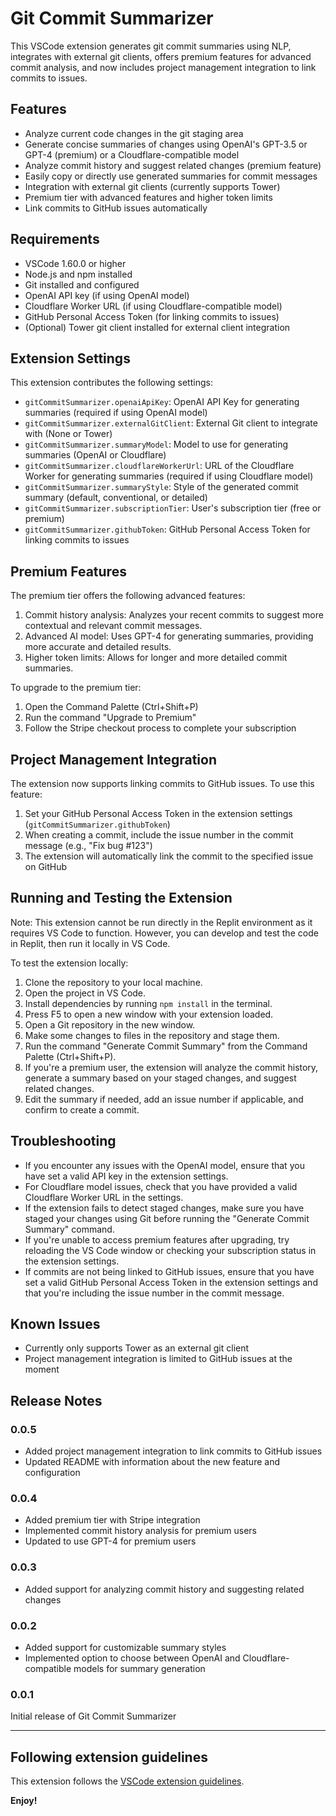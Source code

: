 # Git Commit Summarizer

This VSCode extension generates git commit summaries using NLP, integrates with external git clients, offers premium features for advanced commit analysis, and now includes project management integration to link commits to issues.

## Features

- Analyze current code changes in the git staging area
- Generate concise summaries of changes using OpenAI's GPT-3.5 or GPT-4 (premium) or a Cloudflare-compatible model
- Analyze commit history and suggest related changes (premium feature)
- Easily copy or directly use generated summaries for commit messages
- Integration with external git clients (currently supports Tower)
- Premium tier with advanced features and higher token limits
- Link commits to GitHub issues automatically

## Requirements

- VSCode 1.60.0 or higher
- Node.js and npm installed
- Git installed and configured
- OpenAI API key (if using OpenAI model)
- Cloudflare Worker URL (if using Cloudflare-compatible model)
- GitHub Personal Access Token (for linking commits to issues)
- (Optional) Tower git client installed for external client integration

## Extension Settings

This extension contributes the following settings:

* `gitCommitSummarizer.openaiApiKey`: OpenAI API Key for generating summaries (required if using OpenAI model)
* `gitCommitSummarizer.externalGitClient`: External Git client to integrate with (None or Tower)
* `gitCommitSummarizer.summaryModel`: Model to use for generating summaries (OpenAI or Cloudflare)
* `gitCommitSummarizer.cloudflareWorkerUrl`: URL of the Cloudflare Worker for generating summaries (required if using Cloudflare model)
* `gitCommitSummarizer.summaryStyle`: Style of the generated commit summary (default, conventional, or detailed)
* `gitCommitSummarizer.subscriptionTier`: User's subscription tier (free or premium)
* `gitCommitSummarizer.githubToken`: GitHub Personal Access Token for linking commits to issues

## Premium Features

The premium tier offers the following advanced features:

1. Commit history analysis: Analyzes your recent commits to suggest more contextual and relevant commit messages.
2. Advanced AI model: Uses GPT-4 for generating summaries, providing more accurate and detailed results.
3. Higher token limits: Allows for longer and more detailed commit summaries.

To upgrade to the premium tier:

1. Open the Command Palette (Ctrl+Shift+P)
2. Run the command "Upgrade to Premium"
3. Follow the Stripe checkout process to complete your subscription

## Project Management Integration

The extension now supports linking commits to GitHub issues. To use this feature:

1. Set your GitHub Personal Access Token in the extension settings (`gitCommitSummarizer.githubToken`)
2. When creating a commit, include the issue number in the commit message (e.g., "Fix bug #123")
3. The extension will automatically link the commit to the specified issue on GitHub

## Running and Testing the Extension

Note: This extension cannot be run directly in the Replit environment as it requires VS Code to function. However, you can develop and test the code in Replit, then run it locally in VS Code.

To test the extension locally:

1. Clone the repository to your local machine.
2. Open the project in VS Code.
3. Install dependencies by running `npm install` in the terminal.
4. Press F5 to open a new window with your extension loaded.
5. Open a Git repository in the new window.
6. Make some changes to files in the repository and stage them.
7. Run the command "Generate Commit Summary" from the Command Palette (Ctrl+Shift+P).
8. If you're a premium user, the extension will analyze the commit history, generate a summary based on your staged changes, and suggest related changes.
9. Edit the summary if needed, add an issue number if applicable, and confirm to create a commit.

## Troubleshooting

- If you encounter any issues with the OpenAI model, ensure that you have set a valid API key in the extension settings.
- For Cloudflare model issues, check that you have provided a valid Cloudflare Worker URL in the settings.
- If the extension fails to detect staged changes, make sure you have staged your changes using Git before running the "Generate Commit Summary" command.
- If you're unable to access premium features after upgrading, try reloading the VS Code window or checking your subscription status in the extension settings.
- If commits are not being linked to GitHub issues, ensure that you have set a valid GitHub Personal Access Token in the extension settings and that you're including the issue number in the commit message.

## Known Issues

- Currently only supports Tower as an external git client
- Project management integration is limited to GitHub issues at the moment

## Release Notes

### 0.0.5

- Added project management integration to link commits to GitHub issues
- Updated README with information about the new feature and configuration

### 0.0.4

- Added premium tier with Stripe integration
- Implemented commit history analysis for premium users
- Updated to use GPT-4 for premium users

### 0.0.3

- Added support for analyzing commit history and suggesting related changes

### 0.0.2

- Added support for customizable summary styles
- Implemented option to choose between OpenAI and Cloudflare-compatible models for summary generation

### 0.0.1

Initial release of Git Commit Summarizer

---

## Following extension guidelines

This extension follows the [VSCode extension guidelines](https://code.visualstudio.com/api/references/extension-guidelines).

**Enjoy!**
